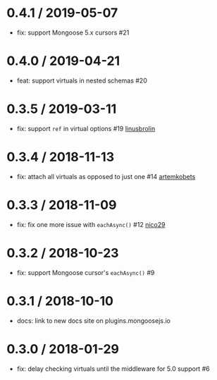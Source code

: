 0.4.1 / 2019-05-07
==================
 * fix: support Mongoose 5.x cursors #21

0.4.0 / 2019-04-21
==================
 * feat: support virtuals in nested schemas #20

0.3.5 / 2019-03-11
==================
 * fix: support `ref` in virtual options #19 [linusbrolin](https://github.com/linusbrolin)

0.3.4 / 2018-11-13
==================
 * fix: attach all virtuals as opposed to just one #14 [artemkobets](https://github.com/artemkobets)

0.3.3 / 2018-11-09
==================
 * fix: fix one more issue with `eachAsync()` #12 [nico29](https://github.com/nico29)

0.3.2 / 2018-10-23
==================
 * fix: support Mongoose cursor's `eachAsync()` #9

0.3.1 / 2018-10-10
==================
 * docs: link to new docs site on plugins.mongoosejs.io

0.3.0 / 2018-01-29
==================
 * fix: delay checking virtuals until the middleware for 5.0 support #6
